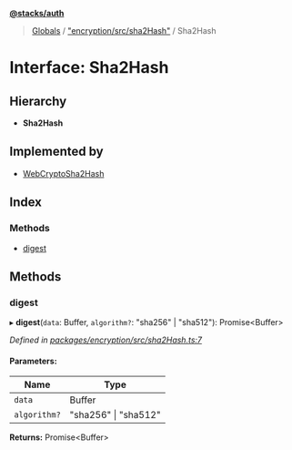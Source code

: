 **[@stacks/auth](../README.md)**

> [Globals](../globals.md) / ["encryption/src/sha2Hash"](../modules/_encryption_src_sha2hash_.md) / Sha2Hash

# Interface: Sha2Hash

## Hierarchy

- **Sha2Hash**

## Implemented by

- [WebCryptoSha2Hash](../classes/_encryption_src_sha2hash_.webcryptosha2hash.md)

## Index

### Methods

- [digest](_encryption_src_sha2hash_.sha2hash.md#digest)

## Methods

### digest

▸ **digest**(`data`: Buffer, `algorithm?`: \"sha256\" \| \"sha512\"): Promise\<Buffer>

_Defined in [packages/encryption/src/sha2Hash.ts:7](https://github.com/blockstack/blockstack.js/blob/26419086/packages/encryption/src/sha2Hash.ts#L7)_

#### Parameters:

| Name         | Type                     |
| ------------ | ------------------------ |
| `data`       | Buffer                   |
| `algorithm?` | \"sha256\" \| \"sha512\" |

**Returns:** Promise\<Buffer>
